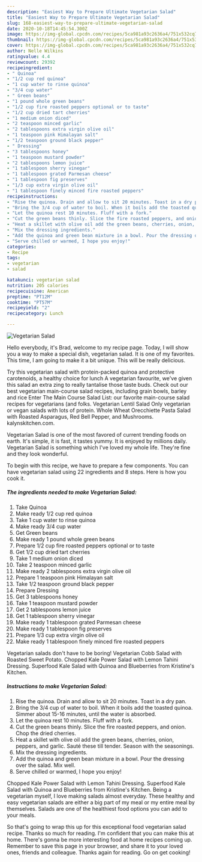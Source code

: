 ```yaml
---
description: "Easiest Way to Prepare Ultimate Vegetarian Salad"
title: "Easiest Way to Prepare Ultimate Vegetarian Salad"
slug: 168-easiest-way-to-prepare-ultimate-vegetarian-salad
date: 2020-10-18T14:45:54.300Z
image: https://img-global.cpcdn.com/recipes/5ca981a93c2636a4/751x532cq70/vegetarian-salad-recipe-main-photo.jpg
thumbnail: https://img-global.cpcdn.com/recipes/5ca981a93c2636a4/751x532cq70/vegetarian-salad-recipe-main-photo.jpg
cover: https://img-global.cpcdn.com/recipes/5ca981a93c2636a4/751x532cq70/vegetarian-salad-recipe-main-photo.jpg
author: Nelle Wilkins
ratingvalue: 4.4
reviewcount: 29392
recipeingredient:
- " Quinoa"
- "1/2 cup red quinoa"
- "1 cup water to rinse quinoa"
- "3/4 cup water"
- " Green beans"
- "1 pound whole green beans"
- "1/2 cup fire roasted peppers optional or to taste"
- "1/2 cup dried tart cherries"
- "1 medium onion diced"
- "2 teaspoon minced garlic"
- "2 tablespoons extra virgin olive oil"
- "1 teaspoon pink Himalayan salt"
- "1/2 teaspoon ground black pepper"
- " Dressing"
- "3 tablespoons honey"
- "1 teaspoon mustard powder"
- "2 tablespoons lemon juice"
- "1 tablespoon sherry vinegar"
- "1 tablespoon grated Parmesan cheese"
- "1 tablespoon fig preserves"
- "1/3 cup extra virgin olive oil"
- "1 tablespoon finely minced fire roasted peppers"
recipeinstructions:
- "Rise the quinoa. Drain and allow to sit 20 minutes. Toast in a dry pan."
- "Bring the 3/4 cup of water to boil. When it boils add the toasted quinoa. Simmer about 15-16 minutes, until the water is absorbed."
- "Let the quinoa rest 10 minutes. Fluff with a fork."
- "Cut the green beans thinly. Slice the fire roasted peppers, and onion. Chop the dried cherries."
- "Heat a skillet with olive oil add the green beans, cherries, onion, peppers, and garlic. Sauté these till tender. Season with the seasonings."
- "Mix the dressing ingredients."
- "Add the quinoa and green bean mixture in a bowl. Pour the dressing over the salad. Mix well."
- "Serve chilled or warmed, I hope you enjoy!"
categories:
- Recipe
tags:
- vegetarian
- salad

katakunci: vegetarian salad 
nutrition: 205 calories
recipecuisine: American
preptime: "PT12M"
cooktime: "PT57M"
recipeyield: "2"
recipecategory: Lunch

---
```



![Vegetarian Salad](https://img-global.cpcdn.com/recipes/5ca981a93c2636a4/751x532cq70/vegetarian-salad-recipe-main-photo.jpg)

Hello everybody, it's Brad, welcome to my recipe page. Today, I will show you a way to make a special dish, vegetarian salad. It is one of my favorites. This time, I am going to make it a bit unique. This will be really delicious.

Try this vegetarian salad with protein-packed quinoa and protective carotenoids, a healthy choice for lunch A vegetarian favourite, we&#39;ve given this salad an extra zing to really tantalise those taste buds. Check out our best vegetarian main-course salad recipes, including grain bowls, barley and rice Enter The Main Course Salad List: our favorite main-course salad recipes for vegetarians (and folks. Vegetarian Lentil Salad Only vegetarian or vegan salads with lots of protein. Whole Wheat Orecchiette Pasta Salad with Roasted Asparagus, Red Bell Pepper, and Mushrooms. kalynskitchen.com.

Vegetarian Salad is one of the most favored of current trending foods on earth. It's simple, it is fast, it tastes yummy. It is enjoyed by millions daily. Vegetarian Salad is something which I've loved my whole life. They're fine and they look wonderful.


To begin with this recipe, we have to prepare a few components. You can have vegetarian salad using 22 ingredients and 8 steps. Here is how you cook it.

<!--inarticleads1-->

##### The ingredients needed to make Vegetarian Salad:

1. Take  Quinoa
1. Make ready 1/2 cup red quinoa
1. Take 1 cup water to rinse quinoa
1. Make ready 3/4 cup water
1. Get  Green beans
1. Make ready 1 pound whole green beans
1. Prepare 1/2 cup fire roasted peppers optional or to taste
1. Get 1/2 cup dried tart cherries
1. Take 1 medium onion diced
1. Take 2 teaspoon minced garlic
1. Make ready 2 tablespoons extra virgin olive oil
1. Prepare 1 teaspoon pink Himalayan salt
1. Take 1/2 teaspoon ground black pepper
1. Prepare  Dressing
1. Get 3 tablespoons honey
1. Take 1 teaspoon mustard powder
1. Get 2 tablespoons lemon juice
1. Get 1 tablespoon sherry vinegar
1. Make ready 1 tablespoon grated Parmesan cheese
1. Make ready 1 tablespoon fig preserves
1. Prepare 1/3 cup extra virgin olive oil
1. Make ready 1 tablespoon finely minced fire roasted peppers


Vegetarian salads don&#39;t have to be boring! Vegetarian Cobb Salad with Roasted Sweet Potato. Chopped Kale Power Salad with Lemon Tahini Dressing. Superfood Kale Salad with Quinoa and Blueberries from Kristine&#39;s Kitchen. 

<!--inarticleads2-->

##### Instructions to make Vegetarian Salad:

1. Rise the quinoa. Drain and allow to sit 20 minutes. Toast in a dry pan.
1. Bring the 3/4 cup of water to boil. When it boils add the toasted quinoa. Simmer about 15-16 minutes, until the water is absorbed.
1. Let the quinoa rest 10 minutes. Fluff with a fork.
1. Cut the green beans thinly. Slice the fire roasted peppers, and onion. Chop the dried cherries.
1. Heat a skillet with olive oil add the green beans, cherries, onion, peppers, and garlic. Sauté these till tender. Season with the seasonings.
1. Mix the dressing ingredients.
1. Add the quinoa and green bean mixture in a bowl. Pour the dressing over the salad. Mix well.
1. Serve chilled or warmed, I hope you enjoy!


Chopped Kale Power Salad with Lemon Tahini Dressing. Superfood Kale Salad with Quinoa and Blueberries from Kristine&#39;s Kitchen. Being a vegetarian myself, I love making salads almost everyday. These healthy and easy vegetarian salads are either a big part of my meal or my entire meal by themselves. Salads are one of the healthiest food options you can add to your meals. 

So that's going to wrap this up for this exceptional food vegetarian salad recipe. Thanks so much for reading. I'm confident that you can make this at home. There's gonna be more interesting food at home recipes coming up. Remember to save this page in your browser, and share it to your loved ones, friends and colleague. Thanks again for reading. Go on get cooking!
